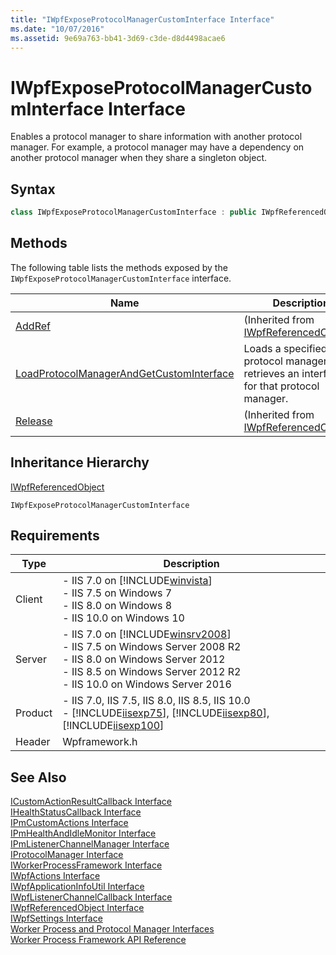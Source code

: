 ```yaml
---
title: "IWpfExposeProtocolManagerCustomInterface Interface"
ms.date: "10/07/2016"
ms.assetid: 9e69a763-bb41-3d69-c3de-d8d4498acae6
---
```

# IWpfExposeProtocolManagerCustomInterface Interface
Enables a protocol manager to share information with another protocol manager. For example, a protocol manager may have a dependency on another protocol manager when they share a singleton object.  
  
## Syntax  
  
```cpp  
class IWpfExposeProtocolManagerCustomInterface : public IWpfReferencedObject  
```  
  
## Methods  
 The following table lists the methods exposed by the `IWpfExposeProtocolManagerCustomInterface` interface.  
  
|Name|Description|  
|----------|-----------------|  
|[AddRef](../../web-development-reference\native-code-api-reference/iwpfreferencedobject-addref-method.md)|(Inherited from [IWpfReferencedObject](../../web-development-reference\native-code-api-reference/iwpfreferencedobject-interface.md).)|  
|[LoadProtocolManagerAndGetCustomInterface](../../web-development-reference\native-code-api-reference/load-protocol-manager-and-get-custom-interface.md)|Loads a specified protocol manager and retrieves an interface for that protocol manager.|  
|[Release](../../web-development-reference\native-code-api-reference/iwpfreferencedobject-release-method.md)|(Inherited from [IWpfReferencedObject](../../web-development-reference\native-code-api-reference/iwpfreferencedobject-interface.md).)|  
  
## Inheritance Hierarchy  
 [IWpfReferencedObject](../../web-development-reference\native-code-api-reference/iwpfreferencedobject-interface.md)  
  
 `IWpfExposeProtocolManagerCustomInterface`  
  
## Requirements  
  
|Type|Description|  
|----------|-----------------|  
|Client|-   IIS 7.0 on [!INCLUDE[winvista](../../wmi-provider/includes/winvista-md.md)]<br />-   IIS 7.5 on Windows 7<br />-   IIS 8.0 on Windows 8<br />-   IIS 10.0 on Windows 10|  
|Server|-   IIS 7.0 on [!INCLUDE[winsrv2008](../../wmi-provider/includes/winsrv2008-md.md)]<br />-   IIS 7.5 on Windows Server 2008 R2<br />-   IIS 8.0 on Windows Server 2012<br />-   IIS 8.5 on Windows Server 2012 R2<br />-   IIS 10.0 on Windows Server 2016|  
|Product|-   IIS 7.0, IIS 7.5, IIS 8.0, IIS 8.5, IIS 10.0<br />-   [!INCLUDE[iisexp75](../../web-development-reference/native-code-api-reference/includes/iisexp75-md.md)], [!INCLUDE[iisexp80](../../web-development-reference/native-code-api-reference/includes/iisexp80-md.md)], [!INCLUDE[iisexp100](../../web-development-reference/native-code-api-reference/includes/iisexp100-md.md)]|  
|Header|Wpframework.h|  
  
## See Also  
 [ICustomActionResultCallback Interface](../../web-development-reference\native-code-api-reference/icustomactionresultcallback-interface.md)   
 [IHealthStatusCallback Interface](../../web-development-reference\native-code-api-reference/ihealthstatuscallback-interface.md)   
 [IPmCustomActions Interface](../../web-development-reference\native-code-api-reference/ipmcustomactions-interface.md)   
 [IPmHealthAndIdleMonitor Interface](../../web-development-reference\native-code-api-reference/ipmhealthandidlemonitor-interface.md)   
 [IPmListenerChannelManager Interface](../../web-development-reference\native-code-api-reference/ipmlistenerchannelmanager-interface.md)   
 [IProtocolManager Interface](../../web-development-reference\native-code-api-reference/iprotocolmanager-interface.md)   
 [IWorkerProcessFramework Interface](../../web-development-reference\native-code-api-reference/iworkerprocessframework-interface.md)   
 [IWpfActions Interface](../../web-development-reference\native-code-api-reference/iwpfactions-interface.md)   
 [IWpfApplicationInfoUtil Interface](../../web-development-reference\native-code-api-reference/iwpfapplicationinfoutil-interface.md)   
 [IWpfListenerChannelCallback Interface](../../web-development-reference\native-code-api-reference/iwpflistenerchannelcallback-interface.md)   
 [IWpfReferencedObject Interface](../../web-development-reference\native-code-api-reference/iwpfreferencedobject-interface.md)   
 [IWpfSettings Interface](../../web-development-reference\native-code-api-reference/iwpfsettings-interface.md)   
 [Worker Process and Protocol Manager Interfaces](../../web-development-reference\native-code-api-reference/worker-process-and-protocol-manager-interfaces.md)   
 [Worker Process Framework API Reference](../../web-development-reference\native-code-api-reference/worker-process-framework-api-reference.md)